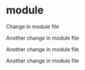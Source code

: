 # module

Change in module file

Another change in module file

Another change in module file

Another change in module file
